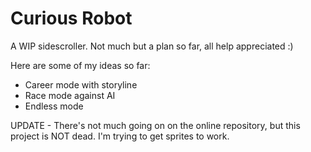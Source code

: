 # Curious Robot
A WIP sidescroller. Not much but a plan so far, all help appreciated :)

Here are some of my ideas so far:
- Career mode with storyline
- Race mode against AI
- Endless mode

UPDATE - There's not much going on on the online repository, but this project is NOT dead. I'm trying to get sprites to work.
